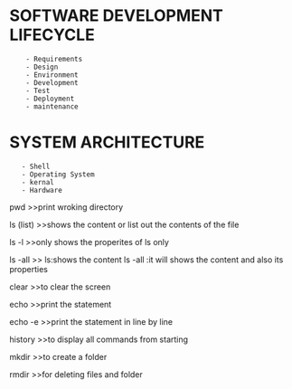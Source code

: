 # SOFTWARE DEVELOPMENT LIFECYCLE
 
        - Requirements
        - Design
        - Environment
        - Development 
        - Test
        - Deployment
        - maintenance 


# SYSTEM ARCHITECTURE 
        
       - Shell
       - Operating System
       - kernal
       - Hardware


pwd       >>print wroking directory 

ls (list) >>shows the content or list out the contents of the file 

ls -l     >>only shows the properites of ls only

ls -all   >> ls:shows the content
           ls -all :it will shows the content and also its properties

clear     >>to clear the screen 
  
echo      >>print the statement

echo -e   >>print the statement in line by line 

history   >>to display all commands from starting 

mkdir     >>to create a folder 

rmdir     >>for deleting files and folder



